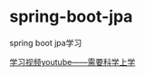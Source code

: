 # spring-boot-jpa
spring boot jpa学习

[学习视频youtube——需要科学上学](https://www.youtube.com/watch?v=8SGI_XS5OPw&t=4s)
